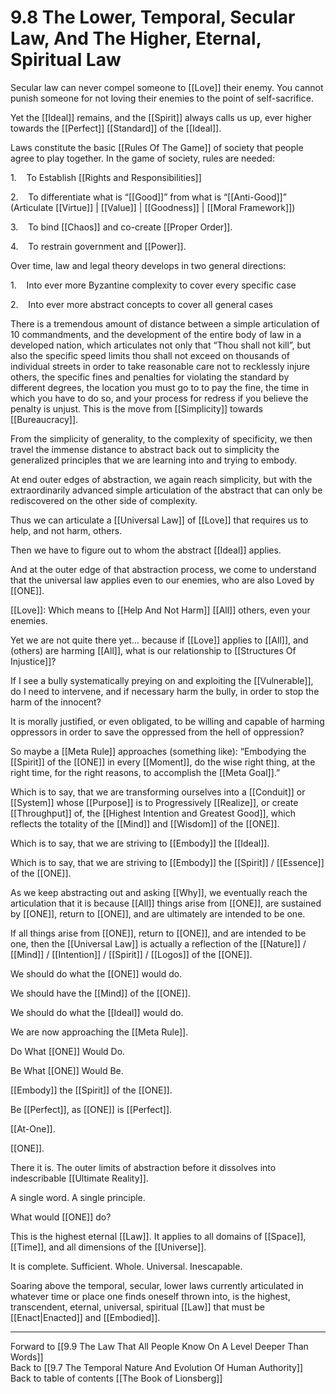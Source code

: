 # 9.8 The Lower, Temporal, Secular Law, And The Higher, Eternal, Spiritual Law

Secular law can never compel someone to [[Love]] their enemy. You cannot punish someone for not loving their enemies to the point of self-sacrifice.  

Yet the [[Ideal]] remains, and the [[Spirit]] always calls us up, ever higher towards the [[Perfect]] [[Standard]] of the [[Ideal]].  

Laws constitute the basic [[Rules Of The Game]] of society that people agree to play together. In the game of society, rules are needed:

1.    To Establish [[Rights and Responsibilities]]

2.    To differentiate what is “[[Good]]” from what is “[[Anti-Good]]” (Articulate [[Virtue]] | [[Value]] | [[Goodness]] | [[Moral Framework]])

3.    To bind [[Chaos]] and co-create [[Proper Order]].  

4.    To restrain government and [[Power]]. 

Over time, law and legal theory develops in two general directions:

1.    Into ever more Byzantine complexity to cover every specific case

2.    Into ever more abstract concepts to cover all general cases

There is a tremendous amount of distance between a simple articulation of 10 commandments, and the development of the entire body of law in a developed nation, which articulates not only that “Thou shall not kill”, but also the specific speed limits thou shall not exceed on thousands of individual streets in order to take reasonable care not to recklessly injure others, the specific fines and penalties for violating the standard by different degrees, the location you must go to to pay the fine, the time in which you have to do so, and your process for redress if you believe the penalty is unjust. This is the move from [[Simplicity]] towards [[Bureaucracy]]. 

From the simplicity of generality, to the complexity of specificity, we then travel the immense distance to abstract back out to simplicity the generalized principles that we are learning into and trying to embody.

At end outer edges of abstraction, we again reach simplicity, but with the extraordinarily advanced simple articulation of the abstract that can only be rediscovered on the other side of complexity.

Thus we can articulate a [[Universal Law]] of [[Love]] that requires us to help, and not harm, others.

Then we have to figure out to whom the abstract [[Ideal]] applies.

And at the outer edge of that abstraction process, we come to understand that the universal law applies even to our enemies, who are also Loved by [[ONE]]. 

[[Love]]: Which means to [[Help And Not Harm]] [[All]] others, even your enemies.

Yet we are not quite there yet… because if [[Love]] applies to [[All]], and (others) are harming [[All]], what is our relationship to [[Structures Of Injustice]]? 

If I see a bully systematically preying on and exploiting the [[Vulnerable]], do I need to intervene, and if necessary harm the bully, in order to stop the harm of the innocent?

It is morally justified, or even obligated, to be willing and capable of harming oppressors in order to save the oppressed from the hell of oppression?

So maybe a [[Meta Rule]] approaches (something like): “Embodying the [[Spirit]] of the [[ONE]] in every [[Moment]], do the wise right thing, at the right time, for the right reasons, to accomplish the [[Meta Goal]].”

Which is to say, that we are transforming ourselves into a [[Conduit]] or [[System]] whose [[Purpose]] is to Progressively [[Realize]], or create [[Throughput]] of, the [[Highest Intention and Greatest Good]], which reflects the totality of the [[Mind]] and [[Wisdom]] of the [[ONE]].

Which is to say, that we are striving to [[Embody]] the [[Ideal]].

Which is to say, that we are striving to [[Embody]] the [[Spirit]] / [[Essence]] of the [[ONE]].

As we keep abstracting out and asking [[Why]], we eventually reach the articulation that it is because [[All]] things arise from [[ONE]], are sustained by [[ONE]], return to [[ONE]], and are ultimately are intended to be one. 

If all things arise from [[ONE]], return to [[ONE]], and are intended to be one, then the [[Universal Law]] is actually a reflection of the [[Nature]] / [[Mind]] / [[Intention]] / [[Spirit]] / [[Logos]] of the [[ONE]]. 

We should do what the [[ONE]] would do.

We should have the [[Mind]] of the [[ONE]].

We should do what the [[Ideal]] would do. 

We are now approaching the [[Meta Rule]].

Do What [[ONE]] Would Do.

Be What [[ONE]] Would Be.  

[[Embody]] the [[Spirit]] of the [[ONE]]. 

Be [[Perfect]], as [[ONE]] is [[Perfect]].  

[[At-One]]. 

[[ONE]].

There it is. The outer limits of abstraction before it dissolves into indescribable [[Ultimate Reality]].

A single word. A single principle.  

What would [[ONE]] do?

This is the highest eternal [[Law]]. It applies to all domains of [[Space]], [[Time]], and all dimensions of the [[Universe]]. 

It is complete. Sufficient. Whole. Universal. Inescapable.

Soaring above the temporal, secular, lower laws currently articulated in whatever time or place one finds oneself thrown into, is the highest, transcendent, eternal, universal, spiritual [[Law]] that must be [[Enact|Enacted]] and [[Embodied]]. 

___

Forward to [[9.9 The Law That All People Know On A Level Deeper Than Words]]  
Back to [[9.7 The Temporal Nature And Evolution Of Human Authority]]      
Back to table of contents [[The Book of Lionsberg]]  
